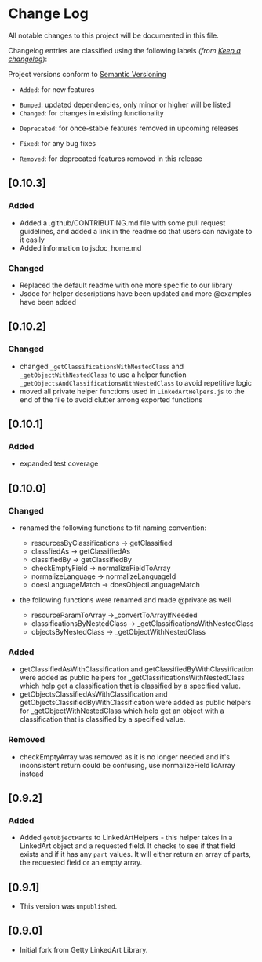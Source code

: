 # Change Log

All notable changes to this project will be documented in this file.

Changelog entries are classified using the following labels _(from [Keep a changelog](https://keepachangelog.com/en/1.0.0/)_):

Project versions conform to [Semantic Versioning](https://semver.org/)

- `Added`: for new features

* `Bumped`: updated dependencies, only minor or higher will be listed
* `Changed`: for changes in existing functionality

- `Deprecated`: for once-stable features removed in upcoming releases

* `Fixed`: for any bug fixes

- `Removed`: for deprecated features removed in this release

## [0.10.3]

### Added

- Added a .github/CONTRIBUTING.md file with some pull request guidelines, and added a link in the readme so that users can navigate to it easily
- Added information to jsdoc_home.md

### Changed

- Replaced the default readme with one more specific to our library
- Jsdoc for helper descriptions have been updated and more @examples have been added

## [0.10.2]

### Changed

- changed `_getClassificationsWithNestedClass` and `_getObjectWithNestedClass` to use a helper function `_getObjectsAndClassificationsWithNestedClass` to avoid repetitive logic
- moved all private helper functions used in `LinkedArtHelpers.js` to the end of the file to avoid clutter among exported functions

## [0.10.1]

### Added

- expanded test coverage

## [0.10.0]

### Changed

- renamed the following functions to fit naming convention:

  - resourcesByClassifications -> getClassified
  - classfiedAs -> getClassifiedAs
  - classifiedBy -> getClassifiedBy
  - checkEmptyField -> normalizeFieldToArray
  - normalizeLanguage -> normalizeLanguageId
  - doesLanguageMatch -> doesObjectLanguageMatch

- the following functions were renamed and made @private as well
  - resourceParamToArray ->\_convertToArrayIfNeeded
  - classificationsByNestedClass -> \_getClassificationsWithNestedClass
  - objectsByNestedClass -> \_getObjectWithNestedClass

### Added

- getClassifiedAsWithClassification and getClassifiedByWithClassification were added as public helpers for \_getClassificationsWithNestedClass which help get a classification that is classified by a specified value.
- getObjectsClassifiedAsWithClassification and getObjectsClassifiedByWithClassification were added as public helpers for \_getObjectWithNestedClass which help get an object with a classification that is classified by a specified value.

### Removed

- checkEmptyArray was removed as it is no longer needed and it's inconsistent return could be confusing, use normalizeFieldToArray instead

## [0.9.2]

### Added

- Added `getObjectParts` to LinkedArtHelpers - this helper takes in a LinkedArt object and a requested field. It checks to see if that field exists and if it has any `part` values. It will either return an array of parts, the requested field or an empty array.

## [0.9.1]

- This version was `unpublished`.

## [0.9.0]

- Initial fork from Getty LinkedArt Library.
